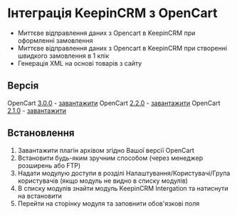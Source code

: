 # Інтеграція KeepinCRM з OpenCart #
* Миттєве відправлення даних з Opencart в KeepinCRM при оформленні замовлення
* Миттєве відправлення даних з Opencart в KeepinCRM при створенні швидкого замовлення в 1 клік
* Генерація XML на основі товарів з сайту

## Версія ##
OpenCart [3.0.0](https://github.com/KeepinCRM/opencart-module/tree/master) - [завантажити](https://github.com/KeepinCRM/opencart-module/archive/refs/heads/master.zip)
OpenCart [2.2.0](https://github.com/KeepinCRM/opencart-module/tree/v2.2.0) - [завантажити](https://github.com/KeepinCRM/opencart-module/archive/refs/heads/v2.2.0.zip)
OpenCart [2.1.0](https://github.com/KeepinCRM/opencart-module/tree/v2.1.0) - [завантажити](https://github.com/KeepinCRM/opencart-module/archive/refs/heads/v2.1.0.zip)

## Встановлення ##
1. Завантажити плагін архівом згідно Вашої версії OpenCart
2. Встановити будь-яким зручним способом (через менеджер розширень або FTP)
3. Надати модулую доступи в розділі Налаштування/Користувачі/Група користувачів (якщо модуль не видно в списку модулів)
4. В списку модулів знайти модуль KeepinCRM Intergation та натиснути на встановити
5. Перейти на сторінку модуля та заповнити обов'язкові поля

